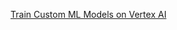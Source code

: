 
[Train Custom ML Models on Vertex AI](https://docs.google.com/document/d/1kiEiB6y2k2qrblJj4dS3SMlHHjJTTSeUaX_8Y6YrEs0/edit?resourcekey=0-AnpIMs8STA5HZF7VttYJzw&tab=t.0)
